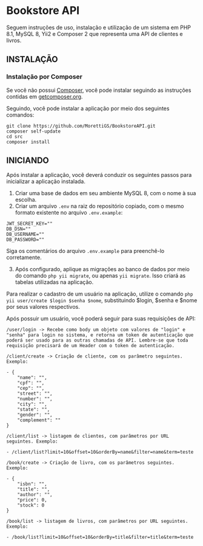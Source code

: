 # Bookstore API

Seguem instruções de uso, instalação e utilização de um sistema em PHP 8.1, MySQL 8, Yii2 e Composer 2 que representa uma API de clientes e livros.

INSTALAÇÃO
------------

### Instalação por Composer

Se você não possui [Composer](http://getcomposer.org/), você pode instalar seguindo as instruções contidas em [getcomposer.org](http://getcomposer.org/doc/00-intro.md#installation-nix).

Seguindo, você pode instalar a aplicação por meio dos seguintes comandos:

~~~
git clone https://github.com/MorettiGS/BookstoreAPI.git
composer self-update
cd src
composer install
~~~

INICIANDO
---------------

Após instalar a aplicação, você deverá conduzir os seguintes passos para inicializar a aplicação instalada.

1. Criar uma base de dados em seu ambiente MySQL 8, com o nome à sua escolha.
2. Criar um arquivo ```.env``` na raiz do repositório copiado, com o mesmo formato existente no arquivo ```.env.example```:

~~~
JWT_SECRET_KEY=""
DB_DSN=""
DB_USERNAME=""
DB_PASSWORD=""
~~~

Siga os comentários do arquivo ```.env.example``` para preenchê-lo corretamente.

3. Após configurado, aplique as migrações ao banco de dados por meio do comando `php yii migrate`, ou apenas `yii migrate`. Isso criará as tabelas utilizadas na aplicação.

Para realizar o cadastro de um usuário na aplicação, utilize o comando ```php yii user/create $login $senha $nome```, substituindo $login, $senha e $nome por seus valores respectivos.

Após possuir um usuário, você poderá seguir para suas requisições de API:

~~~
/user/login -> Recebe como body um objeto com valores de "login" e "senha" para login no sistema, e retorna um token de autenticação que poderá ser usado para as outras chamadas de API. Lembre-se que toda requisição precisará de um Header com o token de autenticação.

/client/create -> Criação de cliente, com os parâmetro seguintes. Exemplo:

- {
    "name": "",
    "cpf": "",
    "cep": "",
    "street": "",
    "number": "",
    "city": "",
    "state": "",
    "gender": "",
    "complement": ""
}

/client/list -> listagem de clientes, com parâmetros por URL seguintes. Exemplo:

- /client/list?limit=10&offset=10&orderBy=name&filter=name&term=teste

/book/create -> Criação de livro, com os parâmetros seguintes. Exemplo:

- {
    "isbn": "",
    "title": "",
    "author": "",
    "price": 0,
    "stock": 0
}

/book/list -> listagem de livros, com parâmetros por URL seguintes. Exemplo:

- /book/list?limit=10&offset=10&orderBy=title&filter=title&term=teste

~~~